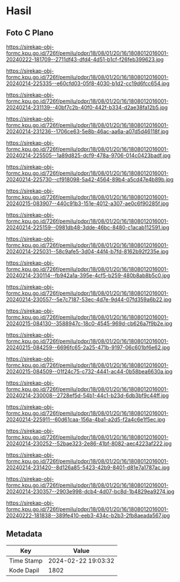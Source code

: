 # Hasil

## Foto C Plano

https://sirekap-obj-formc.kpu.go.id/726f/pemilu/pdpr/18/08/01/20/16/1808012016001-20240222-181709--2711df43-dfd4-4d51-b1cf-f26feb399623.jpg

https://sirekap-obj-formc.kpu.go.id/726f/pemilu/pdpr/18/08/01/20/16/1808012016001-20240214-225335--e60cfd03-05f8-4030-b1d2-cc19d6fcc654.jpg

https://sirekap-obj-formc.kpu.go.id/726f/pemilu/pdpr/18/08/01/20/16/1808012016001-20240214-231139--40bf7c2b-40f0-442f-b334-d2ae38fa12b5.jpg

https://sirekap-obj-formc.kpu.go.id/726f/pemilu/pdpr/18/08/01/20/16/1808012016001-20240214-231236--1706ce63-5e8b-46ac-aa6a-a07d5d46118f.jpg

https://sirekap-obj-formc.kpu.go.id/726f/pemilu/pdpr/18/08/01/20/16/1808012016001-20240214-225505--1a89d825-dcf9-478a-9706-014c0423badf.jpg

https://sirekap-obj-formc.kpu.go.id/726f/pemilu/pdpr/18/08/01/20/16/1808012016001-20240214-225730--cf918098-5a42-4564-89b4-a5cd47e4b89b.jpg

https://sirekap-obj-formc.kpu.go.id/726f/pemilu/pdpr/18/08/01/20/16/1808012016001-20240215-083907--440c91b3-151e-4012-a307-ae0c6f90285f.jpg

https://sirekap-obj-formc.kpu.go.id/726f/pemilu/pdpr/18/08/01/20/16/1808012016001-20240214-225159--0981db48-3dde-46bc-8480-c1acab112591.jpg

https://sirekap-obj-formc.kpu.go.id/726f/pemilu/pdpr/18/08/01/20/16/1808012016001-20240214-225031--58c9afe5-3d04-44f4-b7fd-8162b92f235e.jpg

https://sirekap-obj-formc.kpu.go.id/726f/pemilu/pdpr/18/08/01/20/16/1808012016001-20240214-230114--fb942a1a-395e-4cf5-b259-480b8ab8b5c0.jpg

https://sirekap-obj-formc.kpu.go.id/726f/pemilu/pdpr/18/08/01/20/16/1808012016001-20240214-230557--5e7c7187-53ec-4d7e-9d44-07fd359a6b22.jpg

https://sirekap-obj-formc.kpu.go.id/726f/pemilu/pdpr/18/08/01/20/16/1808012016001-20240215-084130--3588947c-18c0-4545-969d-cb626a7f9b2e.jpg

https://sirekap-obj-formc.kpu.go.id/726f/pemilu/pdpr/18/08/01/20/16/1808012016001-20240215-084259--6696fc65-2a25-471b-9197-06c601bf6e62.jpg

https://sirekap-obj-formc.kpu.go.id/726f/pemilu/pdpr/18/08/01/20/16/1808012016001-20240215-084509--01f24c75-c732-4441-ac44-0b58bea6630a.jpg

https://sirekap-obj-formc.kpu.go.id/726f/pemilu/pdpr/18/08/01/20/16/1808012016001-20240214-230008--2728ef5d-54b1-44c1-b23d-6db3bf9c44ff.jpg

https://sirekap-obj-formc.kpu.go.id/726f/pemilu/pdpr/18/08/01/20/16/1808012016001-20240214-225911--60d61caa-156a-4ba1-a2d5-f2a4c6e1f5ec.jpg

https://sirekap-obj-formc.kpu.go.id/726f/pemilu/pdpr/18/08/01/20/16/1808012016001-20240214-230252--52bae323-2e86-41bf-8082-aec4223af222.jpg

https://sirekap-obj-formc.kpu.go.id/726f/pemilu/pdpr/18/08/01/20/16/1808012016001-20240214-231420--8d126a85-5423-42b9-8401-d81e7a1787ac.jpg

https://sirekap-obj-formc.kpu.go.id/726f/pemilu/pdpr/18/08/01/20/16/1808012016001-20240214-230357--2903e998-dcb4-4d07-bc8d-1b4829ea9274.jpg

https://sirekap-obj-formc.kpu.go.id/726f/pemilu/pdpr/18/08/01/20/16/1808012016001-20240222-181838--389fe410-eeb3-434c-b2b3-2fb8aeada567.jpg


## Metadata

| Key        | Value               |
| ---------- | ------------------- |
| Time Stamp | 2024-02-22 19:03:32 |
| Kode Dapil | 1802                |



